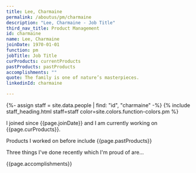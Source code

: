 ```yaml
---
title: Lee, Charmaine
permalink: /aboutus/pm/charmaine
description: "Lee, Charmaine - Job Title"
third_nav_title: Product Management
id: charmaine
name: Lee, Charmaine
joinDate: 1970-01-01
function: pm
jobTitle: Job Title
curProducts: currentProducts
pastProducts: pastProducts
accomplishments: ""
quote: The family is one of nature’s masterpieces.
linkedinId: charmaine

---
```


{%- assign staff = site.data.people | find: "id", "charmaine" -%}
{% include staff_heading.html staff=staff color=site.colors.function-colors.pm %}

<p>I joined since {{page.joinDate}} and I am currently working on {{page.curProducts}}.</p>

<p>Products I worked on before include {{page.pastProducts}}</p>

<p>Three things I've done recently which I'm proud of are...</p>
{{page.accomplishments}}
